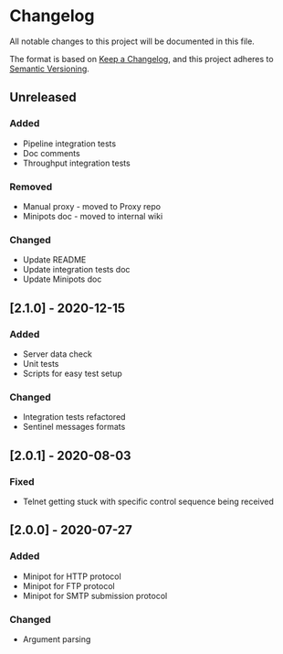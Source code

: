 # Changelog
All notable changes to this project will be documented in this file.

The format is based on [Keep a Changelog](https://keepachangelog.com/en/1.0.0/),
and this project adheres to [Semantic Versioning](https://semver.org/spec/v2.0.0.html).

## Unreleased
### Added
- Pipeline integration tests
- Doc comments
- Throughput integration tests

### Removed
- Manual proxy - moved to Proxy repo
- Minipots doc - moved to internal wiki

### Changed
- Update README
- Update integration tests doc
- Update Minipots doc

## [2.1.0] - 2020-12-15
### Added
- Server data check
- Unit tests
- Scripts for easy test setup

### Changed
- Integration tests refactored
- Sentinel messages formats

## [2.0.1] - 2020-08-03
### Fixed
- Telnet getting stuck with specific control sequence being received

## [2.0.0] - 2020-07-27
### Added
- Minipot for HTTP protocol
- Minipot for FTP protocol
- Minipot for SMTP submission protocol

### Changed
- Argument parsing

